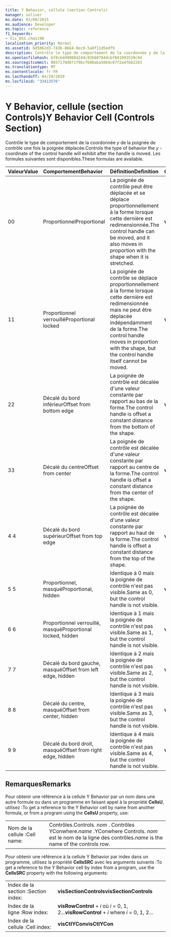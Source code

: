 ```yaml
---
title: Y Behavior, cellule (section Controls)
manager: soliver
ms.date: 03/09/2015
ms.audience: Developer
ms.topic: reference
f1_keywords:
- Vis_DSS.chm1190
localization_priority: Normal
ms.assetid: 6d5062d3-743b-8664-8ec9-5a8f11d5edf9
description: Contrôle le type de comportement de la coordonnée y de la poignée de contrôle une fois la poignée déplacée. Les formules suivantes sont disponibles.
ms.openlocfilehash: bf8cbd490884244c92b68784dcbf041093539c94
ms.sourcegitcommit: 8657170d071f9bcf680aba50b9c07f2a4fb82283
ms.translationtype: MT
ms.contentlocale: fr-FR
ms.lasthandoff: 04/28/2019
ms.locfileid: "33413576"
---
```

# <a name="y-behavior-cell-controls-section"></a><span data-ttu-id="35580-104">Y Behavior, cellule (section Controls)</span><span class="sxs-lookup"><span data-stu-id="35580-104">Y Behavior Cell (Controls Section)</span></span>

<span data-ttu-id="35580-105">Contrôle le type de comportement de la coordonnée  *y*  de la poignée de contrôle une fois la poignée déplacée.</span><span class="sxs-lookup"><span data-stu-id="35580-105">Controls the type of behavior the  *y*  -coordinate of the control handle will exhibit after the handle is moved.</span></span> <span data-ttu-id="35580-106">Les formules suivantes sont disponibles.</span><span class="sxs-lookup"><span data-stu-id="35580-106">These formulas are available.</span></span> 
  
|<span data-ttu-id="35580-107">**Valeur**</span><span class="sxs-lookup"><span data-stu-id="35580-107">**Value**</span></span>|<span data-ttu-id="35580-108">**Comportement**</span><span class="sxs-lookup"><span data-stu-id="35580-108">**Behavior**</span></span>|<span data-ttu-id="35580-109">**Définition**</span><span class="sxs-lookup"><span data-stu-id="35580-109">**Definition**</span></span>|<span data-ttu-id="35580-110">**Constante d'automation**</span><span class="sxs-lookup"><span data-stu-id="35580-110">**Automation constant**</span></span>|
|:-----|:-----|:-----|:-----|
| <span data-ttu-id="35580-111">0</span><span class="sxs-lookup"><span data-stu-id="35580-111">0</span></span>  <br/> | <span data-ttu-id="35580-112">Proportionnel</span><span class="sxs-lookup"><span data-stu-id="35580-112">Proportional</span></span>  <br/> | <span data-ttu-id="35580-113">La poignée de contrôle peut être déplacée et se déplace proportionnellement à la forme lorsque cette dernière est redimensionnée.</span><span class="sxs-lookup"><span data-stu-id="35580-113">The control handle can be moved, and it also moves in proportion with the shape when it is stretched.</span></span>  <br/> |<span data-ttu-id="35580-114">**visCtlProportional**</span><span class="sxs-lookup"><span data-stu-id="35580-114">**visCtlProportional**</span></span> <br/> |
| <span data-ttu-id="35580-115">1</span><span class="sxs-lookup"><span data-stu-id="35580-115">1</span></span>  <br/> | <span data-ttu-id="35580-116">Proportionnel verrouillé</span><span class="sxs-lookup"><span data-stu-id="35580-116">Proportional locked</span></span>  <br/> | <span data-ttu-id="35580-117">La poignée de contrôle se déplace proportionnellement à la forme lorsque cette dernière est redimensionnée mais ne peut être déplacée indépendamment de la forme.</span><span class="sxs-lookup"><span data-stu-id="35580-117">The control handle moves in proportion with the shape, but the control handle itself cannot be moved.</span></span>  <br/> |<span data-ttu-id="35580-118">**visCtlLocked**</span><span class="sxs-lookup"><span data-stu-id="35580-118">**visCtlLocked**</span></span> <br/> |
| <span data-ttu-id="35580-119">2</span><span class="sxs-lookup"><span data-stu-id="35580-119">2</span></span>  <br/> | <span data-ttu-id="35580-120">Décalé du bord inférieur</span><span class="sxs-lookup"><span data-stu-id="35580-120">Offset from bottom edge</span></span>  <br/> | <span data-ttu-id="35580-121">La poignée de contrôle est décalée d'une valeur constante par rapport au bas de la forme.</span><span class="sxs-lookup"><span data-stu-id="35580-121">The control handle is offset a constant distance from the bottom of the shape.</span></span>  <br/> |<span data-ttu-id="35580-122">**visCtlOffsetMin**</span><span class="sxs-lookup"><span data-stu-id="35580-122">**visCtlOffsetMin**</span></span> <br/> |
| <span data-ttu-id="35580-123">3</span><span class="sxs-lookup"><span data-stu-id="35580-123">3</span></span>  <br/> | <span data-ttu-id="35580-124">Décalé du centre</span><span class="sxs-lookup"><span data-stu-id="35580-124">Offset from center</span></span>  <br/> | <span data-ttu-id="35580-125">La poignée de contrôle est décalée d'une valeur constante par rapport au centre de la forme.</span><span class="sxs-lookup"><span data-stu-id="35580-125">The control handle is offset a constant distance from the center of the shape.</span></span>  <br/> |<span data-ttu-id="35580-126">**visCtlOffsetMid**</span><span class="sxs-lookup"><span data-stu-id="35580-126">**visCtlOffsetMid**</span></span> <br/> |
| <span data-ttu-id="35580-127">4 </span><span class="sxs-lookup"><span data-stu-id="35580-127">4</span></span>  <br/> | <span data-ttu-id="35580-128">Décalé du bord supérieur</span><span class="sxs-lookup"><span data-stu-id="35580-128">Offset from top edge</span></span>  <br/> | <span data-ttu-id="35580-129">La poignée de contrôle est décalée d'une valeur constante par rapport au haut de la forme.</span><span class="sxs-lookup"><span data-stu-id="35580-129">The control handle is offset a constant distance from the top of the shape.</span></span>  <br/> |<span data-ttu-id="35580-130">**visCtlOffsetMax**</span><span class="sxs-lookup"><span data-stu-id="35580-130">**visCtlOffsetMax**</span></span> <br/> |
| <span data-ttu-id="35580-131">5 </span><span class="sxs-lookup"><span data-stu-id="35580-131">5</span></span>  <br/> | <span data-ttu-id="35580-132">Proportionnel, masqué</span><span class="sxs-lookup"><span data-stu-id="35580-132">Proportional, hidden</span></span>  <br/> | <span data-ttu-id="35580-133">Identique à 0 mais la poignée de contrôle n'est pas visible.</span><span class="sxs-lookup"><span data-stu-id="35580-133">Same as 0, but the control handle is not visible.</span></span>  <br/> |<span data-ttu-id="35580-134">**visCtlProportionalHidden**</span><span class="sxs-lookup"><span data-stu-id="35580-134">**visCtlProportionalHidden**</span></span> <br/> |
| <span data-ttu-id="35580-135">6 </span><span class="sxs-lookup"><span data-stu-id="35580-135">6</span></span>  <br/> | <span data-ttu-id="35580-136">Proportionnel verrouillé, masqué</span><span class="sxs-lookup"><span data-stu-id="35580-136">Proportional locked, hidden</span></span>  <br/> | <span data-ttu-id="35580-137">Identique à 1 mais la poignée de contrôle n'est pas visible.</span><span class="sxs-lookup"><span data-stu-id="35580-137">Same as 1, but the control handle is not visible.</span></span>  <br/> |<span data-ttu-id="35580-138">**visCtlLockedHiddenv**</span><span class="sxs-lookup"><span data-stu-id="35580-138">**visCtlLockedHiddenv**</span></span> <br/> |
| <span data-ttu-id="35580-139">7 </span><span class="sxs-lookup"><span data-stu-id="35580-139">7</span></span>  <br/> | <span data-ttu-id="35580-140">Décalé du bord gauche, masqué</span><span class="sxs-lookup"><span data-stu-id="35580-140">Offset from left edge, hidden</span></span>  <br/> | <span data-ttu-id="35580-141">Identique à 2 mais la poignée de contrôle n'est pas visible.</span><span class="sxs-lookup"><span data-stu-id="35580-141">Same as 2, but the control handle is not visible.</span></span>  <br/> |<span data-ttu-id="35580-142">**visCtlOffsetMinHidden**</span><span class="sxs-lookup"><span data-stu-id="35580-142">**visCtlOffsetMinHidden**</span></span> <br/> |
| <span data-ttu-id="35580-143">8 </span><span class="sxs-lookup"><span data-stu-id="35580-143">8</span></span>  <br/> | <span data-ttu-id="35580-144">Décalé du centre, masqué</span><span class="sxs-lookup"><span data-stu-id="35580-144">Offset from center, hidden</span></span>  <br/> | <span data-ttu-id="35580-145">Identique à 3 mais la poignée de contrôle n'est pas visible.</span><span class="sxs-lookup"><span data-stu-id="35580-145">Same as 3, but the control handle is not visible.</span></span>  <br/> |<span data-ttu-id="35580-146">**visCtlOffsetMidHidden**</span><span class="sxs-lookup"><span data-stu-id="35580-146">**visCtlOffsetMidHidden**</span></span> <br/> |
| <span data-ttu-id="35580-147">9 </span><span class="sxs-lookup"><span data-stu-id="35580-147">9</span></span>  <br/> | <span data-ttu-id="35580-148">Décalé du bord droit, masqué</span><span class="sxs-lookup"><span data-stu-id="35580-148">Offset from right edge, hidden</span></span>  <br/> | <span data-ttu-id="35580-149">Identique à 4 mais la poignée de contrôle n'est pas visible.</span><span class="sxs-lookup"><span data-stu-id="35580-149">Same as 4, but the control handle is not visible.</span></span>  <br/> |<span data-ttu-id="35580-150">**visCtlOffsetMaxHidden**</span><span class="sxs-lookup"><span data-stu-id="35580-150">**visCtlOffsetMaxHidden**</span></span> <br/> |
   
## <a name="remarks"></a><span data-ttu-id="35580-151">Remarques</span><span class="sxs-lookup"><span data-stu-id="35580-151">Remarks</span></span>

<span data-ttu-id="35580-152">Pour obtenir une référence à la cellule Y Behavior par un nom dans une autre formule ou dans un programme en faisant appel à la propriété **CellsU**, utilisez :</span><span class="sxs-lookup"><span data-stu-id="35580-152">To get a reference to the Y Behavior cell by name from another formula, or from a program using the **CellsU** property, use:</span></span> 
  
|||
|:-----|:-----|
| <span data-ttu-id="35580-153">Nom de la cellule :</span><span class="sxs-lookup"><span data-stu-id="35580-153">Cell name:</span></span>  <br/> | <span data-ttu-id="35580-154">Contrôles.</span><span class="sxs-lookup"><span data-stu-id="35580-154">Controls.</span></span>  <span data-ttu-id="35580-155">*nom*  . Contrôles YConwhere.</span><span class="sxs-lookup"><span data-stu-id="35580-155">*name*  .YConwhere Controls.</span></span>  <span data-ttu-id="35580-156">*nom*  est le nom de la ligne des contrôles.</span><span class="sxs-lookup"><span data-stu-id="35580-156">*name*  is the name of the controls row.</span></span>  <br/> |
   
<span data-ttu-id="35580-157">Pour obtenir une référence à la cellule Y Behavior par index dans un programme, utilisez la propriété **CellsSRC** avec les arguments suivants :</span><span class="sxs-lookup"><span data-stu-id="35580-157">To get a reference to the Y Behavior cell by index from a program, use the **CellsSRC** property with the following arguments:</span></span> 
  
|||
|:-----|:-----|
| <span data-ttu-id="35580-158">Index de la section :</span><span class="sxs-lookup"><span data-stu-id="35580-158">Section index:</span></span>  <br/> |<span data-ttu-id="35580-159">**visSectionControls**</span><span class="sxs-lookup"><span data-stu-id="35580-159">**visSectionControls**</span></span> <br/> |
| <span data-ttu-id="35580-160">Index de la ligne :</span><span class="sxs-lookup"><span data-stu-id="35580-160">Row index:</span></span>  <br/> |<span data-ttu-id="35580-161">**visRowControl**  +   *i* où *i* = 0, 1, 2...</span><span class="sxs-lookup"><span data-stu-id="35580-161">**visRowControl** +  *i*            where  *i*  = 0, 1, 2...</span></span>  <br/> |
| <span data-ttu-id="35580-162">Index de la cellule :</span><span class="sxs-lookup"><span data-stu-id="35580-162">Cell index:</span></span>  <br/> |<span data-ttu-id="35580-163">**visCtlYCon**</span><span class="sxs-lookup"><span data-stu-id="35580-163">**visCtlYCon**</span></span> <br/> |
   


